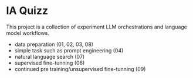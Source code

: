 # IA Quizz

This project is a collection of experiment LLM orchestrations and language model workflows. 

* data preparation (01, 02, 03, 08)
* simple task such as prompt engineering  (04)
* natural language search (07)
* supervised fine-tunning (06)
* continued pre training/unsupervised fine-tunning (09)